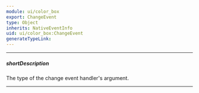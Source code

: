 ```yaml
---
module: ui/color_box
export: ChangeEvent
type: Object
inherits: NativeEventInfo
uid: ui/color_box:ChangeEvent
generateTypeLink: 
---
```

---
##### shortDescription
The type of the change event handler's argument.

---
<!-- Description goes here -->